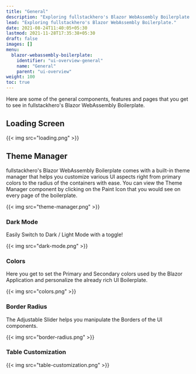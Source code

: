 ```yaml
---
title: "General"
description: "Exploring fullstackhero's Blazor WebAssembly Boilerplate."
lead: "Exploring fullstackhero's Blazor WebAssembly Boilerplate."
date: 2021-08-24T11:40:05+05:30
lastmod: 2021-11-28T17:35:38+05:30
draft: false
images: []
menu:
  blazor-webassembly-boilerplate:
    identifier: "ui-overview-general"
    name: "General"
    parent: "ui-overview"
weight: 100
toc: true
---
```


Here are some of the general components, features and pages that you get to see in fullstackhero's Blazor WebAssembly Boilerplate.

## Loading Screen

{{< img src="loading.png" >}}

## Theme Manager

fullstackhero's Blazor WebAssembly Boilerplate comes with a built-in theme manager that helps you customize various UI aspects right from primary colors to the radius of the containers with ease. You can view the Theme Manager component by clicking on the Paint Icon that you would see on every page of the boilerplate.

{{< img src="theme-manager.png" >}}

### Dark Mode

Easily Switch to Dark / Light Mode with a toggle!

{{< img src="dark-mode.png" >}}

### Colors

Here you get to set the Primary and Secondary colors used by the Blazor Application and personalize the already rich UI Boilerplate.

{{< img src="colors.png" >}}

### Border Radius

The Adjustable Slider helps you manipulate the Borders of the UI components.

{{< img src="border-radius.png" >}}

### Table Customization

{{< img src="table-customization.png" >}}

